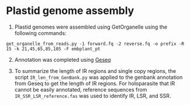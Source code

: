 # Plastid genome assembly

1. Plastid genomes were assembled using GetOrganelle using the following commands:
```
get_organelle_from_reads.py -1 forward.fq -2 reverse.fq -o prefix -R 15 -k 21,45,65,85,105 -F embplant_pt
```

2. Annotation was completed using [Geseq](https://chlorobox.mpimp-golm.mpg.de/geseq.html)

3. To summarize the length of IR regions and single copy regions, the script `IR_len_from_GenBank.py` was applied to the genbank annotation from Geseq to get the length of IR regions. For holoparasite that IR cannot be easily annotated, reference sequences from `IR_SSR_LSR_reference.fas` was used to identify IR, LSR, and SSR.
